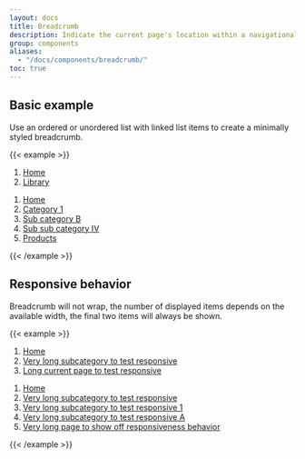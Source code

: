 ```yaml
---
layout: docs
title: Breadcrumb
description: Indicate the current page's location within a navigational hierarchy that automatically adds separators via CSS.
group: components
aliases:
  - "/docs/components/breadcrumb/"
toc: true
---
```


## Basic example

Use an ordered or unordered list with linked list items to create a minimally styled breadcrumb.

{{< example >}}
<nav aria-label="breadcrumb-basic">
  <ol class="breadcrumb">
    <li class="breadcrumb-item"><a href="#">Home</a></li>
    <li class="breadcrumb-item active"><a href="#" aria-current="page">Library</a></li>
  </ol>
</nav>

<nav aria-label="breadcrum-full">
  <ol class="breadcrumb">
    <li class="breadcrumb-item"><a href="#">Home</a></li>
    <li class="breadcrumb-item"><a href="#">Category 1</a></li>
    <li class="breadcrumb-item"><a href="#">Sub category B</a></li>
    <li class="breadcrumb-item"><a href="#">Sub sub category IV</a></li>
    <li class="breadcrumb-item active"><a href="#" aria-current="page">Products</a></li>
  </ol>
</nav>
{{< /example >}}


## Responsive behavior

Breadcrumb will not wrap, the number of displayed items depends on the available width, the final two items will always be shown.

{{< example >}}
<nav aria-label="breadcrumb-large">
  <ol class="breadcrumb">
    <li class="breadcrumb-item"><a href="/">Home</a></li>
    <li class="breadcrumb-item"><a href="#">Very long subcategory to test responsive</a></li>
    <li class="breadcrumb-item active"><a href="#" aria-current="page">Long current page to test responsive</a></li>
  </ol>
</nav>

<nav aria-label="breadcrumb-very-large">
  <ol class="breadcrumb">
    <li class="breadcrumb-item"><a href="#">Home</a></li>
    <li class="breadcrumb-item"><a href="#">Very long subcategory to test responsive</a></li>
    <li class="breadcrumb-item"><a href="#">Very long subcategory to test responsive 1</a></li>
    <li class="breadcrumb-item"><a href="#">Very long subcategory to test responsive A</a></li>
    <li class="breadcrumb-item active"><a href="#" aria-current="page">Very long page to show off responsiveness behavior</a></li>
  </ol>
</nav>
{{< /example >}}
